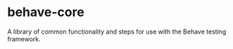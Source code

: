 # behave-core
A library of common functionality and steps for use with the Behave testing framework.

